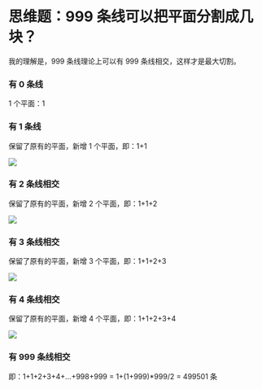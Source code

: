 # 思维题：999 条线可以把平面分割成几块？

我的理解是，999 条线理论上可以有 999 条线相交，这样才是最大切割。

### 有 0 条线

1 个平面：1

### 有 1 条线

保留了原有的平面，新增 1 个平面，即：1+1

![](/images/2020/12/30/GMkJg7.png)

### 有 2 条线相交

保留了原有的平面，新增 2 个平面，即：1+1+2

![](/images/2020/12/30/19HSCe.png)

### 有 3 条线相交

保留了原有的平面，新增 3 个平面，即：1+1+2+3

![](/images/2020/12/30/SeE5v7.png)

### 有 4 条线相交

保留了原有的平面，新增 4 个平面，即：1+1+2+3+4

![](/images/2020/12/30/55swT5.png)

### 有 999 条线相交

即：1+1+2+3+4+...+998+999 = 1+(1+999)\*999/2 = 499501 条
